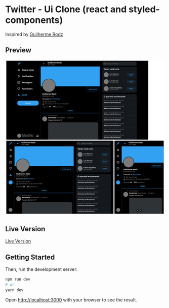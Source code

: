 # Twitter - Ui Clone (react and styled-components)

Inspired by [Guilherme Rodz](https://www.youtube.com/watch?v=K-8z_4xvT3o)

## Preview

![showcase image](/public/showcase.png)

## Live Version

[Live Version](https://ziin-twitter-uiclone.vercel.app/)

## Getting Started

Then, run the development server:

```bash
npm run dev
# or
yarn dev
```

Open [http://localhost:3000](http://localhost:3000) with your browser to see the result.
